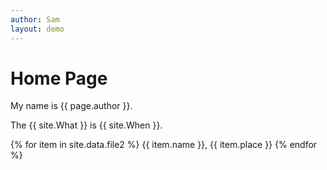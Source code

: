 ```yaml
---
author: Sam
layout: demo
---
```


# Home Page

My name is {{ page.author }}.

The {{ site.What }} is {{ site.When }}.

{% for item in site.data.file2 %}
  {{ item.name }}, {{ item.place }}
{% endfor %}
